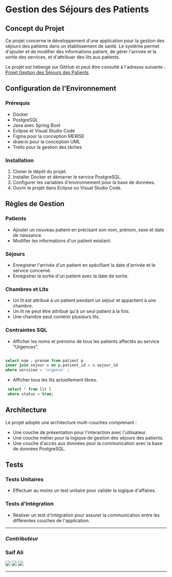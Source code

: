 # Gestion des Séjours des Patients

## Concept du Projet

Ce projet concerne le développement d'une application pour la gestion des séjours des patients dans un établissement de santé. Le système permet d'ajouter et de modifier des informations patient, de gérer l'arrivée et la sortie des services, et d'attribuer des lits aux patients.

Le projet est hébergé sur GitHub et peut être consulté à l'adresse suivante : [Projet Gestion des Séjours des Patients](https://github.com/Saif-ALI96/CDA-Brief-suivi-patients-hopital).

## Configuration de l'Environnement

### Prérequis

- Docker
- PostgreSQL
- Java avec Spring Boot
- Eclipse et Visual Studio Code
- Figma pour la conception MERISE
- draw.io pour la conception UML
- Trello pour la gestion des tâches

### Installation

1. Cloner le dépôt du projet.
2. Installer Docker et démarrer le service PostgreSQL.
3. Configurer les variables d'environnement pour la base de données.
4. Ouvrir le projet dans Eclipse ou Visual Studio Code.

## Règles de Gestion

### Patients

- Ajouter un nouveau patient en précisant son nom, prénom, sexe et date de naissance.
- Modifier les informations d'un patient existant.

### Séjours

- Enregistrer l'arrivée d'un patient en spécifiant la date d'arrivée et le service concerné.
- Enregistrer la sortie d'un patient avec la date de sortie.

### Chambres et Lits

- Un lit est attribué à un patient pendant un séjour et appartient à une chambre.
- Un lit ne peut être attribué qu'à un seul patient à la fois.
- Une chambre peut contenir plusieurs lits.

### Contraintes SQL

- Afficher les noms et prénoms de tous les patients affectés au service "Urgences".

```sql

select nom , prenom from patient p
inner join sejour s on p.patient_id = s.sejour_id
where servicee = 'urgence' ;
```

- Afficher tous les lits actuellement libres.

```sql
 select * from lit l
 where status = true;
```

## Architecture

Le projet adopte une architecture multi-couches comprenant :

- Une couche de présentation pour l'interaction avec l'utilisateur.
- Une couche métier pour la logique de gestion des séjours des patients.
- Une couche d'accès aux données pour la communication avec la base de données PostgreSQL.

## Tests

### Tests Unitaires

- Effectuer au moins un test unitaire pour valider la logique d'affaires.

### Tests d'Intégration

- Réaliser un test d'intégration pour assurer la communication entre les différentes couches de l'application.

---

### _Contributeur_

### Saif Ali

<a href="https://github.com/Saif-ALI96"><img src="https://img.shields.io/badge/GitHub-100000?style=for-the-badge&logo=github&logoColor=white"></img></a>
<a href="https://www.linkedin.com/in/saif-ali-86243a279/"><img src="https://img.shields.io/badge/LinkedIn-0077B5?style=for-the-badge&logo=linkedin&logoColor=white"></img></a>
<a href="https://www.codewars.com/users/Saif-96"><img src="https://img.shields.io/badge/Codewars-B1361E?style=for-the-badge&logo=Codewars&logoColor=white"></img></a>

---

